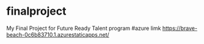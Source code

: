 # finalproject
My Final Project for Future Ready Talent program
#azure limk https://brave-beach-0c6b83710.1.azurestaticapps.net/
